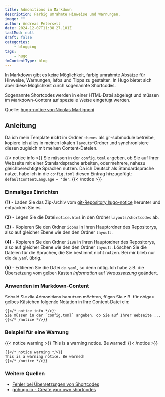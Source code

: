```yaml
---
title: Admonitions in Markdown
description: Farbig umrahmte Hinweise und Warnungen.
image: ""
author: Andreas Petersell
date: 2024-12-07T11:38:27.101Z
lastMod: null
draft: false
categories:
    - blogging
tags:
    - hugo
fmContentType: blog
---
```


In Markdown gibt es keine Möglichkeit, farbig umrahmte Absätze für Hinweise, Warnungen, Infos und Tipps zu gestalten. In Hugo bietet sich aber diese Möglichkeit durch sogenannte Shortcodes.
<!--more-->

Sogenannte Shortcodes werden in einer HTML-Datei abgelegt und müssen im Markdown-Content auf spezielle Weise eingefügt werden.

Quelle: [hugo-notice von Nicolas Martignoni](https://github.com/martignoni/hugo-notice)

## Anleitung

Da ich mein Template **nicht** im Ordner `themes` als git-submodule betreibe, kopiere ich alles in meinen lokalen `layouts`-Ordner und synchronisiere diesen zugleich mit meinen Content-Dateien.

{{< notice info >}}
Sie müssen in der `config.toml` angeben, ob Sie auf Ihrer Webseite mit einer Standardsprache arbeiten, oder mehrere, nahezu gleichberechtigte Sprachen nutzen. Da ich Deutsch als Standardsprache nutze, habe ich in die `config.toml` diesen Eintrag hinzugefügt: `defaultContentLanguage = 'de'`.
{{< /notice >}}

### Einmaliges Einrichten

**(1)** - Laden Sie das Zip-Archiv vom [git-Repository hugo-notice](https://github.com/martignoni/hugo-notice) herunter und entpacken Sie es.

**(2)** - Legen Sie die Datei `notice.html` in den Ordner `layouts/shortcodes` ab.

**(3)** - Kopieren Sie den Ordner `icons` in Ihren Hauptordner des Repositorys, also auf gleicher Ebene wie den den Ordner `layouts`.

**(4)** - Kopieren Sie den Ordner `i18n` in Ihren Hauptordner des Repositorys, also auf gleicher Ebene wie den den Ordner `layouts`. Löschen Sie die Dateien für die Sprachen, die Sie bestimmt nicht nutzen. Bei mir blieb nur die `de.yaml` übrig.

**(5)** - Editieren Sie die Datei `de.yaml`, so denn nötig. Ich habe z.B. die Übersetzung vom gelben Kasten *Information* auf *Voraussetzung* geändert.

### Anwenden im Markdown-Content

Sobald Sie die Admonitions benutzen möchten, fügen Sie z.B. für obiges gelbes Kästchen folgende Notation in Ihre Content-Datei ein:


```
{{</* notice info */>}}
Sie müssen in der `config.toml` angeben, ob Sie auf Ihrer Webseite ...
{{</* /notice */>}}
```

### Beispiel für eine Warnung

{{< notice warning >}}
This is a warning notice. Be warned!
{{< /notice >}}

```
{{</* notice warning */>}}
This is a warning notice. Be warned!
{{</* /notice */>}}
```

### Weitere Quellen
- [Fehler bei Übersetzungen von Shortcodes ](https://discourse.gohugo.io/t/i-need-help-with-i18n-translate-shortcode/39858)
- [gohugo.io - Create your own shortcodes](https://gohugo.io/templates/shortcode/)